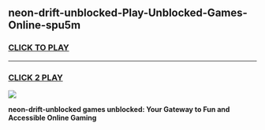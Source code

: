 
## neon-drift-unblocked-Play-Unblocked-Games-Online-spu5m
<h3>
<a href="https://premium76.site?title=neon-drift-unblocked&ref=25A">CLICK TO PLAY</a></h3>
<hr>

<h3>
<a href="https://premium76.site?title=neon-drift-unblocked&ref=25A">CLICK 2 PLAY</a>
  
</h3>

<a href="https://premium76.site?title=neon-drift-unblocked&ref=25A"><img src="https://clearcache.store/games.png"></a>


**neon-drift-unblocked games unblocked: Your Gateway to Fun and Accessible Online Gaming**

